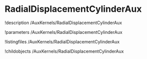 <!-- MOOSE Documentation Stub: Remove this when content is added. -->

# RadialDisplacementCylinderAux
!description /AuxKernels/RadialDisplacementCylinderAux

!parameters /AuxKernels/RadialDisplacementCylinderAux

!listingfiles /AuxKernels/RadialDisplacementCylinderAux

!childobjects /AuxKernels/RadialDisplacementCylinderAux
